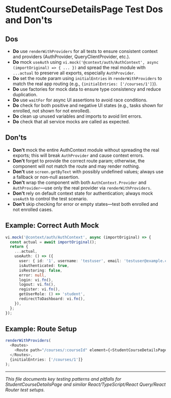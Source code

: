# StudentCourseDetailsPage Test Dos and Don'ts

## Dos

- **Do** use `renderWithProviders` for all tests to ensure consistent context and providers (AuthProvider, QueryClientProvider, etc.).
- **Do** mock `useAuth` using `vi.mock('@context/auth/AuthContext', async (importOriginal) => { ... })` and spread the real module with `...actual` to preserve all exports, especially `AuthProvider`.
- **Do** set the route param using `initialEntries` in `renderWithProviders` to match the real app routing (e.g., `{initialEntries: ['/courses/1']}`).
- **Do** use factories for mock data to ensure type consistency and reduce duplication.
- **Do** use `waitFor` for async UI assertions to avoid race conditions.
- **Do** check for both positive and negative UI states (e.g., tasks shown for enrolled, not shown for not enrolled).
- **Do** clean up unused variables and imports to avoid lint errors.
- **Do** check that all service mocks are called as expected.

## Don'ts

- **Don't** mock the entire AuthContext module without spreading the real exports; this will break `AuthProvider` and cause context errors.
- **Don't** forget to provide the correct route param; otherwise, the component will not match the route and may render nothing.
- **Don't** use `screen.getByText` with possibly undefined values; always use a fallback or non-null assertion.
- **Don't** wrap the component with both `AuthContext.Provider` and `AuthProvider`—use only the real provider via `renderWithProviders`.
- **Don't** rely on default context state for authentication; always mock `useAuth` to control the test scenario.
- **Don't** skip checking for error or empty states—test both enrolled and not enrolled cases.

## Example: Correct Auth Mock
```ts
vi.mock('@context/auth/AuthContext', async (importOriginal) => {
  const actual = await importOriginal();
  return {
    ...actual,
    useAuth: () => ({
      user: { id: '1', username: 'testuser', email: 'testuser@example.com', role: 'student', is_active: true },
      isAuthenticated: true,
      isRestoring: false,
      error: null,
      login: vi.fn(),
      logout: vi.fn(),
      register: vi.fn(),
      getUserRole: () => 'student',
      redirectToDashboard: vi.fn(),
    }),
  };
});
```

## Example: Route Setup
```ts
renderWithProviders(
  <Routes>
    <Route path="/courses/:courseId" element={<StudentCourseDetailsPage />} />
  </Routes>,
  {initialEntries: ['/courses/1']}
);
```

---

_This file documents key testing patterns and pitfalls for StudentCourseDetailsPage and similar React/TypeScript/React Query/React Router test setups._
